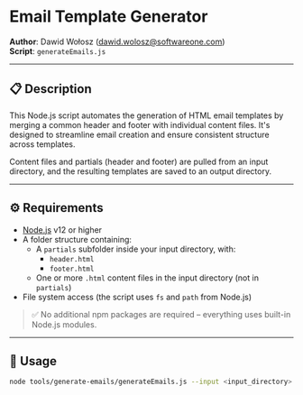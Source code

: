 # Email Template Generator

**Author**: Dawid Wołosz (<dawid.wolosz@softwareone.com>)  
**Script**: `generateEmails.js`

---

## 📋 Description

This Node.js script automates the generation of HTML email templates by merging a common header and footer with individual content files. It's designed to streamline email creation and ensure consistent structure across templates.

Content files and partials (header and footer) are pulled from an input directory, and the resulting templates are saved to an output directory.

---

## ⚙️ Requirements

- [Node.js](https://nodejs.org/) v12 or higher
- A folder structure containing:
    - A `partials` subfolder inside your input directory, with:
        - `header.html`
        - `footer.html`
    - One or more `.html` content files in the input directory (not in `partials`)
- File system access (the script uses `fs` and `path` from Node.js)

> ✅ No additional npm packages are required – everything uses built-in Node.js modules.

---

## 🚀 Usage

```bash
node tools/generate-emails/generateEmails.js --input <input_directory> --output <output_directory>
